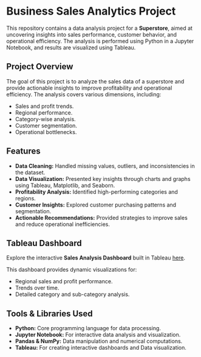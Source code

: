 
# Business Sales Analytics Project

This repository contains a data analysis project for a **Superstore**, aimed at uncovering insights into sales performance, customer behavior, and operational efficiency. The analysis is performed using Python in a Jupyter Notebook, and results are visualized using Tableau.

## Project Overview

The goal of this project is to analyze the sales data of a superstore and provide actionable insights to improve profitability and operational efficiency. The analysis covers various dimensions, including:

- Sales and profit trends.
- Regional performance.
- Category-wise analysis.
- Customer segmentation.
- Operational bottlenecks.

## Features

- **Data Cleaning:** Handled missing values, outliers, and inconsistencies in the dataset.
- **Data Visualization:** Presented key insights through charts and graphs using Tableau, Matplotlib, and Seaborn.
- **Profitability Analysis:** Identified high-performing categories and regions.
- **Customer Insights:** Explored customer purchasing patterns and segmentation.
- **Actionable Recommendations:** Provided strategies to improve sales and reduce operational inefficiencies.

## Tableau Dashboard

Explore the interactive **Sales Analysis Dashboard** built in Tableau [here](https://public.tableau.com/app/profile/aster.yu4891/viz/SalesAnalysisDashboard_17317838981090/viz).

This dashboard provides dynamic visualizations for:
- Regional sales and profit performance.
- Trends over time.
- Detailed category and sub-category analysis.

## Tools & Libraries Used

- **Python:** Core programming language for data processing.
- **Jupyter Notebook:** For interactive data analysis and visualization.
- **Pandas & NumPy:** Data manipulation and numerical computations.
- **Tableau:** For creating interactive dashboards and Data visualization.
